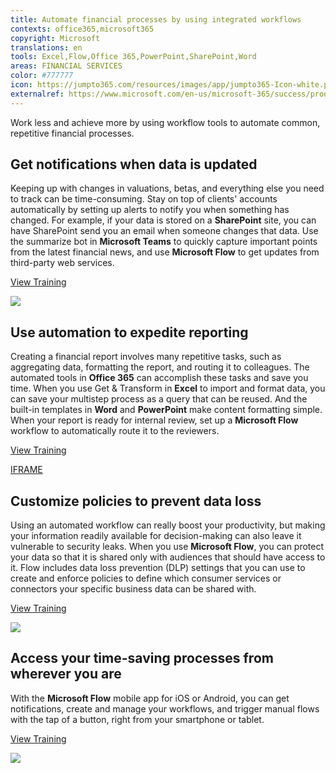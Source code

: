 ```yaml
---
title: Automate financial processes by using integrated workflows
contexts: office365,microsoft365
copyright: Microsoft
translations: en
tools: Excel,Flow,Office 365,PowerPoint,SharePoint,Word
areas: FINANCIAL SERVICES
color: #777777
icon: https://jumpto365.com/resources/images/app/jumpto365-Icon-white.png
externalref: https://www.microsoft.com/en-us/microsoft-365/success/productivitylibrary/automate-financial-processes-by-using-integrated-workflows
---
```

Work less and achieve&#xA0;more by using workflow tools to automate common, repetitive financial processes.


## Get notifications when data is updated

Keeping up with changes in valuations, betas, and everything else you need to track can be time-consuming. Stay on top of clients' accounts automatically by setting up alerts to notify you when something has changed. For example, if your data is stored on a **SharePoint** site, you can have SharePoint send you an email when someone changes that data. Use the summarize bot in **Microsoft Teams** to quickly capture important points from the latest financial news, and use **Microsoft Flow** to get updates from third-party web services.

[View Training](https://support.office.com/article/Create-an-alert-to-get-notified-when-a-file-or-folder-changes-in-SharePoint-e5a79e7b-a146-46da-a9ef-d65409ba8918#Pick_tab=Online)

![](http://img-prod-cms-rt-microsoft-com.akamaized.net/cms/api/am/imageFileData/RE1MMC5?ver=ea00)

## Use automation to expedite reporting

Creating a financial report involves many repetitive tasks, such as aggregating data, formatting the report, and routing it to colleagues. The automated tools in **Office 365** can accomplish these tasks and save you time. When you use Get & Transform in **Excel** to import and format data, you can save your multistep process as a query that can be reused. And the built-in templates in **Word** and **PowerPoint** make content formatting simple. When your report is ready for internal review, set up a **Microsoft Flow** workflow to automatically route it to the reviewers.

[View Training](https://flow.microsoft.com/guided-learning/learning-introducing-flow/)

[IFRAME](https://www.microsoft.com/en-us/videoplayer/embed/RE1UeUC)

## Customize policies to prevent data loss

Using an automated workflow can really boost your productivity, but making your information readily available for decision-making can also leave it vulnerable to security leaks. When you use **Microsoft Flow**, you can protect your data so that it is shared only with audiences that should have access to it. Flow includes data loss prevention (DLP) settings that you can use to create and enforce policies to define which consumer services or connectors your specific business data can be shared with.

[View Training](https://flow.microsoft.com/documentation/prevent-data-loss/)

![](http://img-prod-cms-rt-microsoft-com.akamaized.net/cms/api/am/imageFileData/RE1YoYl?ver=8372)

## Access your time-saving processes from wherever you are

With the **Microsoft Flow** mobile app for iOS or Android, you can get notifications, create and manage your workflows, and trigger manual flows with the tap of a button, right from your smartphone or tablet.

[View Training](https://flow.microsoft.com/documentation/mobile-create-flow/)

![](http://img-prod-cms-rt-microsoft-com.akamaized.net/cms/api/am/imageFileData/RE1NOby?ver=cfd2)

